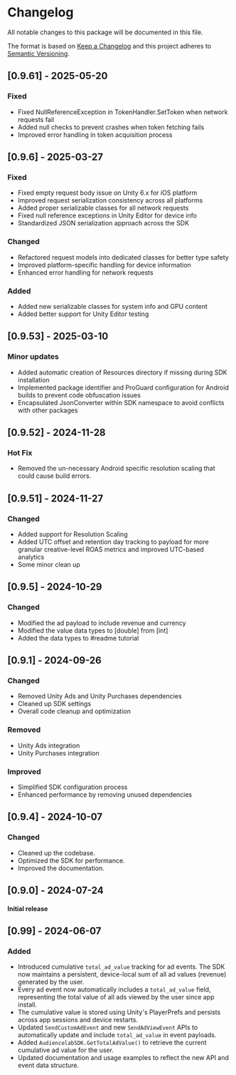 # Changelog

All notable changes to this package will be documented in this file.

The format is based on [Keep a Changelog](http://keepachangelog.com/en/1.0.0/)
and this project adheres to [Semantic Versioning](http://semver.org/spec/v2.0.0.html).

## [0.9.61] - 2025-05-20

### Fixed

- Fixed NullReferenceException in TokenHandler.SetToken when network requests fail
- Added null checks to prevent crashes when token fetching fails
- Improved error handling in token acquisition process

## [0.9.6] - 2025-03-27

### Fixed

- Fixed empty request body issue on Unity 6.x for iOS platform
- Improved request serialization consistency across all platforms
- Added proper serializable classes for all network requests
- Fixed null reference exceptions in Unity Editor for device info
- Standardized JSON serialization approach across the SDK

### Changed

- Refactored request models into dedicated classes for better type safety
- Improved platform-specific handling for device information
- Enhanced error handling for network requests

### Added

- Added new serializable classes for system info and GPU content
- Added better support for Unity Editor testing

## [0.9.53] - 2025-03-10

### Minor updates

- Added automatic creation of Resources directory if missing during SDK installation
- Implemented package identifier and ProGuard configuration for Android builds to prevent code obfuscation issues
- Encapsulated JsonConverter within SDK namespace to avoid conflicts with other packages

## [0.9.52] - 2024-11-28

### Hot Fix

- Removed the un-necessary Android specific resolution scaling that could cause build errors.

## [0.9.51] - 2024-11-27

### Changed

- Added support for Resolution Scaling
- Added UTC offset and retention day tracking to payload for more granular creative-level ROAS metrics and improved UTC-based analytics
- Some minor clean up

## [0.9.5] - 2024-10-29

### Changed

- Modified the ad payload to include revenue and currency
- Modified the value data types to [double] from [int]
- Added the data types to #readme tutorial

## [0.9.1] - 2024-09-26

### Changed

- Removed Unity Ads and Unity Purchases dependencies
- Cleaned up SDK settings
- Overall code cleanup and optimization

### Removed

- Unity Ads integration
- Unity Purchases integration

### Improved

- Simplified SDK configuration process
- Enhanced performance by removing unused dependencies

## [0.9.4] - 2024-10-07

### Changed

- Cleaned up the codebase.
- Optimized the SDK for performance.
- Improved the documentation.

## [0.9.0] - 2024-07-24

#### Initial release

## [0.99] - 2024-06-07

### Added

- Introduced cumulative `total_ad_value` tracking for ad events. The SDK now maintains a persistent, device-local sum of all ad values (revenue) generated by the user.
- Every ad event now automatically includes a `total_ad_value` field, representing the total value of all ads viewed by the user since app install.
- The cumulative value is stored using Unity's PlayerPrefs and persists across app sessions and device restarts.
- Updated `SendCustomAdEvent` and new `SendAdViewEvent` APIs to automatically update and include `total_ad_value` in event payloads.
- Added `AudiencelabSDK.GetTotalAdValue()` to retrieve the current cumulative ad value for the user.
- Updated documentation and usage examples to reflect the new API and event data structure.
